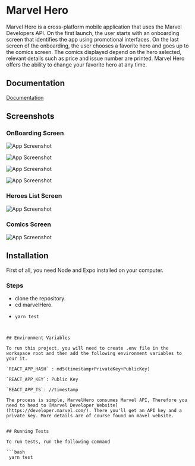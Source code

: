 
# Marvel Hero

Marvel Hero is a cross-platform mobile application that uses the Marvel Developers API. On the first launch, the user starts with an onboarding screen that identifies the app using promotional interfaces. On the last screen of the onboarding, the user chooses a favorite hero and goes up to the comics screen. The comics displayed depend on the hero selected, relevant details such as price and issue number are printed. Marvel Hero offers the ability to change your favorite hero at any time.


## Documentation

[Documentation](https://linktodocumentation)

  
## Screenshots
### OnBoarding Screen


![App Screenshot](https://im.ge/i/TRUwW)

![App Screenshot](https://im.ge/i/TR5ic)

![App Screenshot](https://im.ge/i/TR0lT)

![App Screenshot](https://im.ge/i/TRhK0)

 ### Heroes List Screen

 ![App Screenshot](https://im.ge/i/5.TR9cL)

 ### Comics Screen

 ![App Screenshot](https://im.ge/i/TRjGG)
## Installation 

First of all, you need Node and Expo installed on your computer.

### Steps 
  - clone the repository.
  - cd marvelHero.
  - ```bash
    yarn test
 ```

    
## Environment Variables

To run this project, you will need to create .env file in the workspace root and then add the following environment variables to your it.

`REACT_APP_HASH` : md5(timestamp+PrivateKey+PublicKey)

`REACT_APP_KEY`: Public Key

`REACT_APP_TS`: //timestamp

The process is simple, MarvelHero consumes Marvel API, Therefore you need to head to [Marvel Developer Website](https://developer.marvel.com/). There you'll get an API key and a private key. More details are of course found on mavel website.

  
## Running Tests

To run tests, run the following command

```bash
  yarn test
```

  